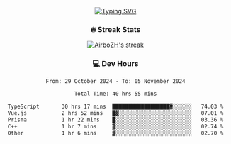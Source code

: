
<div align="center">
  <a href="https://git.io/typing-svg"><img src="https://readme-typing-svg.demolab.com?font=Fira+Code&size=30&pause=1000&color=33F7F5&center=true&vCenter=true&width=435&lines=Hi+there+%F0%9F%91%8B+I+am+AirboZH+;Welcome+to+my+Github" alt="Typing SVG" /></a>

<h3>🔥 Streak Stats</h3>

<!-- GitHub Readme Streak Stats - https://github.com/DenverCoder1/github-readme-streak-stats -->
<p>
  <a href="https://github.com/DenverCoder1/github-readme-streak-stats">
    <img title="🔥 Get streak stats for your profile at git.io/streak-stats" alt="AirboZH's streak" src="https://streak-stats.demolab.com/?user=AirboZH&theme=monokai-metallian&hide_border=true"/>
  </a>
</p>

<h3>💻 Dev Hours</h3>
<!--START_SECTION:waka-->

```txt
From: 29 October 2024 - To: 05 November 2024

Total Time: 40 hrs 55 mins

TypeScript       30 hrs 17 mins  ██████████████████▓░░░░░░   74.03 %
Vue.js           2 hrs 52 mins   █▓░░░░░░░░░░░░░░░░░░░░░░░   07.01 %
Prisma           1 hr 22 mins    █░░░░░░░░░░░░░░░░░░░░░░░░   03.36 %
C++              1 hr 7 mins     ▓░░░░░░░░░░░░░░░░░░░░░░░░   02.74 %
Other            1 hr 6 mins     ▓░░░░░░░░░░░░░░░░░░░░░░░░   02.70 %
```

<!--END_SECTION:waka-->
</div>  
